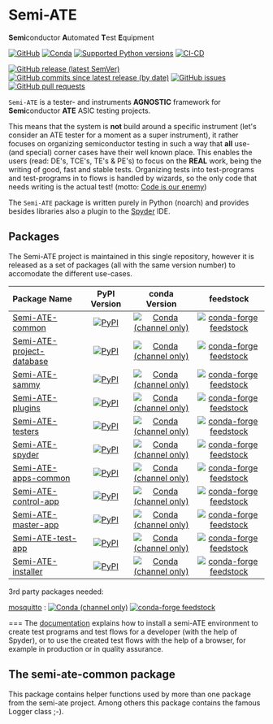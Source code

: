 # Semi-ATE

**Semi**conductor **A**utomated **T**est **E**quipment

[![GitHub](https://img.shields.io/github/license/Semi-ATE/Semi-ATE?color=black)](https://github.com/Semi-ATE/Semi-ATE/blob/master/LICENSE.txt)
[![Conda](https://img.shields.io/conda/pn/conda-forge/starz?color=black)](https://www.lifewire.com/what-is-noarch-package-2193808)
[![Supported Python versions](https://img.shields.io/badge/python-%3E%3D3.8-black)](https://www.python.org/downloads/)
[![CI-CD](https://github.com/Semi-ATE/Semi-ATE/workflows/CI-CD/badge.svg)](https://github.com/Semi-ATE/Semi-ATE/actions/workflows/CICD.yml?query=workflow%3ACD)

[![GitHub release (latest SemVer)](https://img.shields.io/github/v/release/Semi-ATE/Semi-ATE?color=blue&label=GitHub&sort=semver)](https://github.com/Semi-ATE/Semi-ATE/releases/latest)
[![GitHub commits since latest release (by date)](https://img.shields.io/github/commits-since/Semi-ATE/Semi-ATE/latest)](https://github.com/Semi-ATE/Semi-ATE)
[![GitHub issues](https://img.shields.io/github/issues/Semi-ATE/Semi-ATE)](https://github.com/Semi-ATE/Semi-ATE/issues)
[![GitHub pull requests](https://img.shields.io/github/issues-pr/Semi-ATE/Semi-ATE)](https://github.com/Semi-ATE/Semi-ATE/pulls)

`Semi-ATE` is a tester- and instruments **AGNOSTIC** framework for **Semi**conductor **ATE** ASIC testing projects.

This means that the system is **not** build around a specific instrument (let's consider an ATE tester for a moment as a super instrument), it rather focuses on
organizing semiconductor testing in such a way that **all** use- (and special) corner cases have their well known place. This enables the users (read: DE's, TCE's, TE's & PE's) to focus on the **REAL** work, being the writing of good, fast and stable tests. Organizing tests into test-programs and test-programs in to flows is handled by wizards, so the only code that needs writing is the actual test! (motto: [Code is our enemy](http://www.skrenta.com/2007/05/code_is_our_enemy.html))

The `Semi-ATE` package is written purely in Python (noarch) and provides besides libraries also a plugin to the [Spyder](https://www.spyder-ide.org/) IDE.

## Packages

The Semi-ATE project is maintained in this single repository, however it is released as a set of packages (all with the same version number) to accomodate the different use-cases.

| Package Name              | PyPI Version | conda Version | feedstock |
|:------------------------- |:----:|:-----------:|:---------:|
| [Semi-ATE-common](https://github.com/Semi-ATE/Semi-ATE/tree/master/src/ATE_common) | [![PyPI](https://img.shields.io/pypi/v/Semi-ATE-Common?color=blue&label=PyPI)](https://pypi.org/project/Semi-ATE-common/) | [![Conda (channel only)](https://img.shields.io/conda/vn/conda-forge/Semi-ATE-Common?color=blue&label=conda-forge)](https://anaconda.org/conda-forge/semi-ate-common) | [![conda-forge feedstock](https://img.shields.io/github/issues-pr/conda-forge/Semi-ATE-Common-feedstock?label=feedstock)](https://github.com/conda-forge/Semi-ATE-Common-feedstock) |
| [Semi-ATE-project-database](https://github.com/Semi-ATE/Semi-ATE/tree/master/src/ATE_projectdatabase) |[![PyPI](https://img.shields.io/pypi/v/Semi-ATE-project-database?color=blue&label=PyPI)](https://pypi.org/project/Semi-ATE-project-database/) | [![Conda (channel only)](https://img.shields.io/conda/vn/conda-forge/Semi-ATE-project-database?color=blue&label=conda-forge)](https://anaconda.org/conda-forge/semi-ate-project-database) | [![conda-forge feedstock](https://img.shields.io/github/issues-pr/conda-forge/Semi-ATE-project-database-feedstock?label=feedstock)](https://github.com/conda-forge/Semi-ATE-project-database-feedstock) |
| [Semi-ATE-sammy](https://github.com/Semi-ATE/Semi-ATE/tree/master/src/ATE_sammy) | [![PyPI](https://img.shields.io/pypi/v/Semi-ATE-sammy?color=blue&label=PyPI)](https://pypi.org/project/Semi-ATE-sammy/) | [![Conda (channel only)](https://img.shields.io/conda/vn/conda-forge/Semi-ATE-sammy?color=blue&label=conda-forge)](https://anaconda.org/conda-forge/semi-ate-sammy) | [![conda-forge feedstock](https://img.shields.io/github/issues-pr/conda-forge/Semi-ATE-sammy-feedstock?label=feedstock)](https://github.com/conda-forge/Semi-ATE-sammy-feedstock) |
| [Semi-ATE-plugins](https://github.com/Semi-ATE/Semi-ATE/tree/master/src/ATE_semiateplugins) | [![PyPI](https://img.shields.io/pypi/v/Semi-ATE-plugins?color=blue&label=PyPI)](https://pypi.org/project/Semi-ATE-plugins/) | [![Conda (channel only)](https://img.shields.io/conda/vn/conda-forge/Semi-ATE-plugins?color=blue&label=conda-forge)](https://anaconda.org/conda-forge/semi-ate-plugins) | [![conda-forge feedstock](https://img.shields.io/github/issues-pr/conda-forge/Semi-ATE-plugins-feedstock?label=feedstock)](https://github.com/conda-forge/Semi-ATE-plugins-feedstock) |
| [Semi-ATE-testers](https://github.com/Semi-ATE/Semi-ATE/tree/master/src/Plugins/semi_ate_testers) | [![PyPI](https://img.shields.io/pypi/v/Semi-ATE-testers?color=blue&label=PyPI)](https://pypi.org/project/Semi-ATE-testers/) | [![Conda (channel only)](https://img.shields.io/conda/vn/conda-forge/Semi-ATE-testers?color=blue&label=conda-forge)](https://anaconda.org/conda-forge/semi-ate-testers) | [![conda-forge feedstock](https://img.shields.io/github/issues-pr/conda-forge/Semi-ATE-testers-feedstock?label=feedstock)](https://github.com/conda-forge/Semi-ATE-testers-feedstock) |
| [Semi-ATE-spyder](https://github.com/Semi-ATE/Semi-ATE/tree/master/src/ATE_spyder) | [![PyPI](https://img.shields.io/pypi/v/Semi-ATE-spyder?color=blue&label=PyPI)](https://pypi.org/project/Semi-ATE-spyder/) | [![Conda (channel only)](https://img.shields.io/conda/vn/conda-forge/Semi-ATE-spyder?color=blue&label=conda-forge)](https://anaconda.org/conda-forge/semi-ate-spyder) | [![conda-forge feedstock](https://img.shields.io/github/issues-pr/conda-forge/Semi-ATE-spyder-feedstock?label=feedstock)](https://github.com/conda-forge/Semi-ATE-spyder-feedstock) |
| [Semi-ATE-apps-common](https://github.com/Semi-ATE/Semi-ATE/tree/master/src/Apps/common) | [![PyPI](https://img.shields.io/pypi/v/Semi-ATE-apps-common?color=blue&label=PyPI)](https://pypi.org/project/Semi-ATE-apps-common/) | [![Conda (channel only)](https://img.shields.io/conda/vn/conda-forge/Semi-ATE-apps-common?color=blue&label=conda-forge)](https://anaconda.org/conda-forge/semi-ate-apps-common) | [![conda-forge feedstock](https://img.shields.io/github/issues-pr/conda-forge/Semi-ATE-apps-common-feedstock?label=feedstock)](https://github.com/conda-forge/Semi-ATE-apps-common-feedstock) |
| [Semi-ATE-control-app](https://github.com/Semi-ATE/Semi-ATE/tree/master/src/Apps/control_app) | [![PyPI](https://img.shields.io/pypi/v/Semi-ATE-control-app?color=blue&label=PyPI)](https://pypi.org/project/Semi-ATE-control-app/) | [![Conda (channel only)](https://img.shields.io/conda/vn/conda-forge/Semi-ATE-control-app?color=blue&label=conda-forge)](https://anaconda.org/conda-forge/semi-ate-control-app) | [![conda-forge feedstock](https://img.shields.io/github/issues-pr/conda-forge/Semi-ATE-control-app-feedstock?label=feedstock)](https://github.com/conda-forge/Semi-ATE-control-app-feedstock) |
| [Semi-ATE-master-app](https://github.com/Semi-ATE/Semi-ATE/tree/master/src/Apps/master_app)       | [![PyPI](https://img.shields.io/pypi/v/Semi-ATE-master-app?color=blue&label=PyPI)](https://pypi.org/project/Semi-ATE-master-app/) | [![Conda (channel only)](https://img.shields.io/conda/vn/conda-forge/Semi-ATE-master-app?color=blue&label=conda-forge)](https://anaconda.org/conda-forge/semi-ate-master-app) | [![conda-forge feedstock](https://img.shields.io/github/issues-pr/conda-forge/semi-ate-master-app-feedstock?label=feedstock)](https://github.com/conda-forge/Semi-ATE-master-app-feedstock) |
| [Semi-ATE-test-app](https://github.com/Semi-ATE/Semi-ATE/tree/master/src/Apps/test_app)         | [![PyPI](https://img.shields.io/pypi/v/Semi-ATE-test-app?color=blue&label=PyPI)](https://pypi.org/project/Semi-ATE-test-app/) | [![Conda (channel only)](https://img.shields.io/conda/vn/conda-forge/Semi-ATE-test-app?color=blue&label=conda-forge)](https://anaconda.org/conda-forge/semi-ate-test-app) | [![conda-forge feedstock](https://img.shields.io/github/issues-pr/conda-forge/Semi-ATE-test-app-feedstock?label=feedstock)](https://github.com/conda-forge/Semi-ATE-test-app-feedstock) |
| [Semi-ATE-installer](https://github.com/Semi-ATE/Semi-ATE-Installer) | [![PyPI](https://img.shields.io/pypi/v/Semi-ATE-installer?color=blue&label=PyPI)](https://pypi.org/project/Semi-ATE-installer/) | [![Conda (channel only)](https://img.shields.io/conda/vn/conda-forge/Semi-ATE-installer?color=blue&label=conda-forge)](https://anaconda.org/conda-forge/semi-ate-installer) | [![conda-forge feedstock](https://img.shields.io/github/issues-pr/conda-forge/Semi-ATE-Installer-feedstock?label=feedstock)](https://github.com/conda-forge/semi-ate-installer-feedstock) |

3rd party packages needed:

[mosquitto](https://github.com/conda-forge/staged-recipes/pull/18387) : [![Conda (channel only)](https://img.shields.io/conda/vn/conda-forge/mosquitto?color=blue&label=conda-forge)](https://anaconda.org/conda-forge/mosquitto)    [![conda-forge feedstock](https://img.shields.io/github/issues-pr/conda-forge/mosquitto-feedstock?label=feedstock)](https://github.com/conda-forge/mosquitto-feedstock)

===
The [documentation](https://semi-ate.github.io/Semi-ATE/) explains how to install a semi-ATE environment to create test programs and test flows for a developer (with the help of Spyder), or to use the created test flows with the help of a browser, for example
in production or in quality assurance.
## The semi-ate-common package

This package contains helper functions used by more than one package from the semi-ate project. Among others this package contains the famous Logger class ;-).
